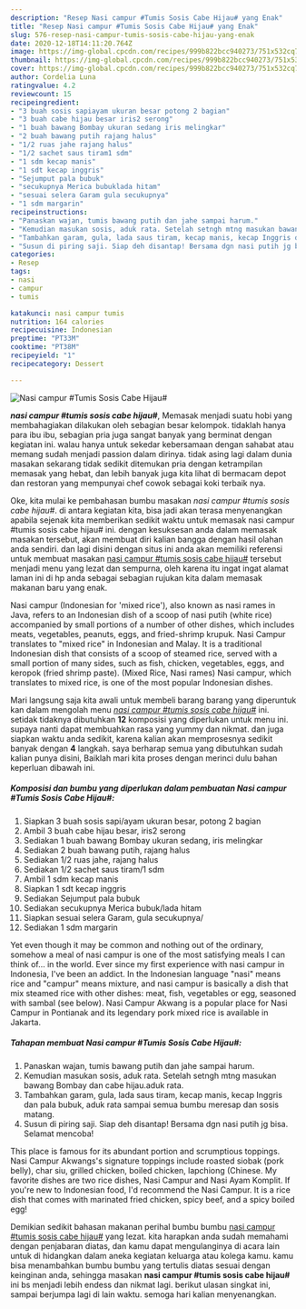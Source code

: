 ```yaml
---
description: "Resep Nasi campur #Tumis Sosis Cabe Hijau# yang Enak"
title: "Resep Nasi campur #Tumis Sosis Cabe Hijau# yang Enak"
slug: 576-resep-nasi-campur-tumis-sosis-cabe-hijau-yang-enak
date: 2020-12-18T14:11:20.764Z
image: https://img-global.cpcdn.com/recipes/999b822bcc940273/751x532cq70/nasi-campur-tumis-sosis-cabe-hijau-foto-resep-utama.jpg
thumbnail: https://img-global.cpcdn.com/recipes/999b822bcc940273/751x532cq70/nasi-campur-tumis-sosis-cabe-hijau-foto-resep-utama.jpg
cover: https://img-global.cpcdn.com/recipes/999b822bcc940273/751x532cq70/nasi-campur-tumis-sosis-cabe-hijau-foto-resep-utama.jpg
author: Cordelia Luna
ratingvalue: 4.2
reviewcount: 15
recipeingredient:
- "3 buah sosis sapiayam ukuran besar potong 2 bagian"
- "3 buah cabe hijau besar iris2 serong"
- "1 buah bawang Bombay ukuran sedang iris melingkar"
- "2 buah bawang putih rajang halus"
- "1/2 ruas jahe rajang halus"
- "1/2 sachet saus tiram1 sdm"
- "1 sdm kecap manis"
- "1 sdt kecap inggris"
- "Sejumput pala bubuk"
- "secukupnya Merica bubuklada hitam"
- "sesuai selera Garam gula secukupnya"
- "1 sdm margarin"
recipeinstructions:
- "Panaskan wajan, tumis bawang putih dan jahe sampai harum."
- "Kemudian masukan sosis, aduk rata. Setelah setngh mtng masukan bawang Bombay dan cabe hijau.aduk rata."
- "Tambahkan garam, gula, lada saus tiram, kecap manis, kecap Inggris dan pala bubuk, aduk rata sampai semua bumbu meresap dan sosis matang."
- "Susun di piring saji. Siap deh disantap! Bersama dgn nasi putih jg bisa. Selamat mencoba!"
categories:
- Resep
tags:
- nasi
- campur
- tumis

katakunci: nasi campur tumis 
nutrition: 164 calories
recipecuisine: Indonesian
preptime: "PT33M"
cooktime: "PT38M"
recipeyield: "1"
recipecategory: Dessert

---
```



![Nasi campur #Tumis Sosis Cabe Hijau#](https://img-global.cpcdn.com/recipes/999b822bcc940273/751x532cq70/nasi-campur-tumis-sosis-cabe-hijau-foto-resep-utama.jpg)

<b><i>nasi campur #tumis sosis cabe hijau#</i></b>, Memasak menjadi suatu hobi yang membahagiakan dilakukan oleh sebagian besar kelompok. tidaklah hanya para ibu ibu, sebagian pria juga sangat banyak yang berminat dengan kegiatan ini. walau hanya untuk sekedar kebersamaan dengan sahabat atau memang sudah menjadi passion dalam dirinya. tidak asing lagi dalam dunia masakan sekarang tidak sedikit ditemukan pria dengan ketrampilan memasak yang hebat, dan lebih banyak juga kita lihat di bermacam depot dan restoran yang mempunyai chef cowok sebagai koki terbaik nya.

Oke, kita mulai ke pembahasan bumbu masakan <i>nasi campur #tumis sosis cabe hijau#</i>. di antara kegiatan kita, bisa jadi akan terasa menyenangkan apabila sejenak kita memberikan sedikit waktu untuk memasak nasi campur #tumis sosis cabe hijau# ini. dengan kesuksesan anda dalam memasak masakan tersebut, akan membuat diri kalian bangga dengan hasil olahan anda sendiri. dan lagi disini dengan situs ini anda akan memiliki referensi untuk membuat masakan <u>nasi campur #tumis sosis cabe hijau#</u> tersebut menjadi menu yang lezat dan sempurna, oleh karena itu ingat ingat alamat laman ini di hp anda sebagai sebagian rujukan kita dalam memasak makanan baru yang enak.

Nasi campur (Indonesian for &#39;mixed rice&#39;), also known as nasi rames in Java, refers to an Indonesian dish of a scoop of nasi putih (white rice) accompanied by small portions of a number of other dishes, which includes meats, vegetables, peanuts, eggs, and fried-shrimp krupuk. Nasi Campur translates to &#34;mixed rice&#34; in Indonesian and Malay. It is a traditional Indonesian dish that consists of a scoop of steamed rice, served with a small portion of many sides, such as fish, chicken, vegetables, eggs, and keropok (fried shrimp paste). (Mixed Rice, Nasi rames) Nasi campur, which translates to mixed rice, is one of the most popular Indonesian dishes.


Mari langsung saja kita awali untuk membeli barang barang yang diperuntuk kan dalam mengolah menu <u><i>nasi campur #tumis sosis cabe hijau#</i></u> ini. setidak tidaknya dibutuhkan <b>12</b> komposisi yang diperlukan untuk menu ini. supaya nanti dapat membuahkan rasa yang yummy dan nikmat. dan juga siapkan waktu anda sedikit, karena kalian akan memprosesnya sedikit banyak dengan <b>4</b> langkah. saya berharap semua yang dibutuhkan sudah kalian punya disini, Baiklah mari kita proses dengan merinci dulu bahan keperluan dibawah ini.

<!--inarticleads1-->

##### Komposisi dan bumbu yang diperlukan dalam pembuatan Nasi campur #Tumis Sosis Cabe Hijau#:

1. Siapkan 3 buah sosis sapi/ayam ukuran besar, potong 2 bagian
1. Ambil 3 buah cabe hijau besar, iris2 serong
1. Sediakan 1 buah bawang Bombay ukuran sedang, iris melingkar
1. Sediakan 2 buah bawang putih, rajang halus
1. Sediakan 1/2 ruas jahe, rajang halus
1. Sediakan 1/2 sachet saus tiram/1 sdm
1. Ambil 1 sdm kecap manis
1. Siapkan 1 sdt kecap inggris
1. Sediakan Sejumput pala bubuk
1. Sediakan secukupnya Merica bubuk/lada hitam
1. Siapkan sesuai selera Garam, gula secukupnya/
1. Sediakan 1 sdm margarin


Yet even though it may be common and nothing out of the ordinary, somehow a meal of nasi campur is one of the most satisfying meals I can think of… in the world. Ever since my first experience with nasi campur in Indonesia, I&#39;ve been an addict. In the Indonesian language &#34;nasi&#34; means rice and &#34;campur&#34; means mixture, and nasi campur is basically a dish that mix steamed rice with other dishes: meat, fish, vegetables or egg, seasoned with sambal (see below). Nasi Campur Akwang is a popular place for Nasi Campur in Pontianak and its legendary pork mixed rice is available in Jakarta. 

<!--inarticleads2-->

##### Tahapan membuat Nasi campur #Tumis Sosis Cabe Hijau#:

1. Panaskan wajan, tumis bawang putih dan jahe sampai harum.
1. Kemudian masukan sosis, aduk rata. Setelah setngh mtng masukan bawang Bombay dan cabe hijau.aduk rata.
1. Tambahkan garam, gula, lada saus tiram, kecap manis, kecap Inggris dan pala bubuk, aduk rata sampai semua bumbu meresap dan sosis matang.
1. Susun di piring saji. Siap deh disantap! Bersama dgn nasi putih jg bisa. Selamat mencoba!


This place is famous for its abundant portion and scrumptious toppings. Nasi Campur Akwangs&#39;s signature toppings include roasted siobak (pork belly), char siu, grilled chicken, boiled chicken, lapchiong (Chinese. My favorite dishes are two rice dishes, Nasi Campur and Nasi Ayam Komplit. If you&#39;re new to Indonesian food, I&#39;d recommend the Nasi Campur. It is a rice dish that comes with marinated fried chicken, spicy beef, and a spicy boiled egg! 

Demikian sedikit bahasan makanan perihal bumbu bumbu <u>nasi campur #tumis sosis cabe hijau#</u> yang lezat. kita harapkan anda sudah memahami dengan penjabaran diatas, dan kamu dapat mengulanginya di acara lain untuk di hidangkan dalam aneka kegiatan keluarga atau kolega kamu. kamu bisa menambahkan bumbu bumbu yang tertulis diatas sesuai dengan keinginan anda, sehingga masakan <b>nasi campur #tumis sosis cabe hijau#</b> ini bs menjadi lebih endess dan nikmat lagi. berikut ulasan singkat ini, sampai berjumpa lagi di lain waktu. semoga hari kalian menyenangkan.
